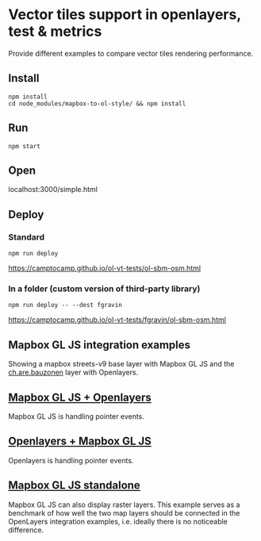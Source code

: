 # Vector tiles support in openlayers, test & metrics
Provide different examples to compare vector tiles rendering performance.
## Install
```
npm install
cd node_modules/mapbox-to-ol-style/ && npm install
```
## Run
```
npm start
```
## Open

localhost:3000/simple.html

## Deploy
### Standard
```
npm run deploy
```

https://camptocamp.github.io/ol-vt-tests/ol-sbm-osm.html

### In a folder (custom version of third-party library)
```
npm run deploy -- --dest fgravin
```
https://camptocamp.github.io/ol-vt-tests/fgravin/ol-sbm-osm.html

## Mapbox GL JS integration examples

Showing a mapbox streets-v9 base layer with Mapbox GL JS and the
[ch.are.bauzonen](https://map.geo.admin.ch/?lang=en&topic=ech&bgLayer=ch.swisstopo.pixelkarte-farbe&layers=ch.are.bauzonen&layers_visibility=true&layers_opacity=0.6&E=2536210.88&N=1152458.97&zoom=5)
layer with Openlayers.

## [Mapbox GL JS + Openlayers](https://camptocamp.github.io/ol-vt-tests/mapbox-ol.html)

Mapbox GL JS is handling pointer events.

## [Openlayers + Mapbox GL JS](https://camptocamp.github.io/ol-vt-tests/ol-mapbox.html)

Openlayers is handling pointer events.

## [Mapbox GL JS standalone](https://camptocamp.github.io/ol-vt-tests/mapbox-standalone.html)

Mapbox GL JS can also display raster layers. This example serves as a benchmark
of how well the two map layers should be connected in the OpenLayers integration
examples, i.e. ideally there is no noticeable difference.
